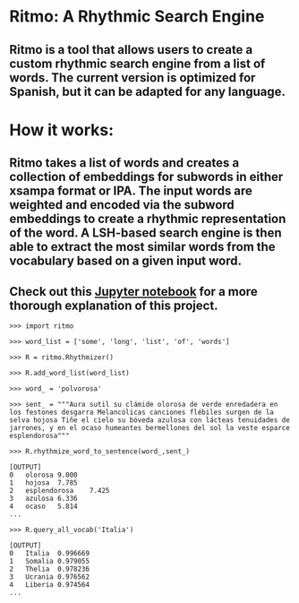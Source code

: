 # Ritmo: A Rhythmic Search Engine

## Ritmo is a tool that allows users to create a custom rhythmic search engine from a list of words. The current version is optimized for Spanish, but it can be adapted for any language.

# How it works:

## Ritmo takes a list of words and creates a collection of embeddings for subwords in either xsampa format or IPA. The input words are weighted and encoded via the subword embeddings to create a rhythmic representation of the word. A LSH-based search engine is then able to extract the most similar words from the vocabulary based on a given input word.

## Check out this [Jupyter notebook](https://github.com/s-cafferty-nlp/ritmo_rhythmizer/blob/main/ritmo_demonstration.ipynb) for a more thorough explanation of this project.

```
>>> import ritmo

>>> word_list = ['some', 'long', 'list', 'of', 'words']

>>> R = ritmo.Rhythmizer()

>>> R.add_word_list(word_list)

>>> word_ = 'polvorosa'

>>> sent_ = """Aura sutil su clámide olorosa de verde enredadera en los festones desgarra Melancólicas canciones flébiles surgen de la selva hojosa Tiñe el cielo su bóveda azulosa con lácteas tenuidades de jarrones, y en el ocaso humeantes bermellones del sol la veste esparce esplendorosa"""

>>> R.rhythmize_word_to_sentence(word_,sent_)

[OUTPUT]
0	olorosa	9.000
1	hojosa	7.785
2	esplendorosa	7.425
3	azulosa	6.336
4	ocaso	5.814
...

>>> R.query_all_vocab('Italia')

[OUTPUT]
0	Italia	0.996669
1	Somalia	0.979055
2	Thelia	0.978236
3	Ucrania	0.976562
4	Liberia	0.974564
...
```
